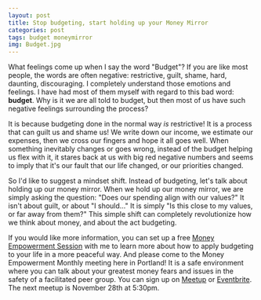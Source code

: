 ```yaml
---
layout: post
title: Stop budgeting, start holding up your Money Mirror
categories: post
tags: budget moneymirror 
img: Budget.jpg
---
```


What feelings come up when I say the word "Budget"? If you are like most people, the words are often negative: restrictive, guilt, shame, hard, daunting, discouraging. I completely understand those emotions and feelings. I have had most of them myself with regard to this bad word: **budget**. Why is it we are all told to budget, but then most of us have such negative feelings surrounding the process?

<!--more-->

It is because budgeting done in the normal way *is* restrictive! It is a process that can guilt us and shame us! We write down our income, we estimate our expenses, then we cross our fingers and hope it all goes well. When something inevitably changes or goes wrong, instead of the budget helping us flex with it, it stares back at us with big red negative numbers and seems to imply that it's our fault that our life changed, or our priorities changed.

So I'd like to suggest a mindset shift. Instead of budgeting, let's talk about holding up our money mirror. When we hold up our money mirror, we are simply asking the question: "Does our spending align with our values?" It isn't about guilt, or about "I should..." It is simply "Is this close to my values, or far away from them?" This simple shift can completely revolutionize how we think about money, and about the act budgeting. 

If you would like more information, you can set up a free [Money Empowerment Session](https://calendly.com/ceciliacase/initialconsult) with me to learn more about how to apply budgeting to your life in a more peaceful way. And please come to the Money Empowerment Monthly meeting here in Portland! It is a safe environment where you can talk about your greatest money fears and issues in the safety of a facilitated peer group. You can sign up on [Meetup](https://www.meetup.com/Money-Empowerment-Monthly/) or [Eventbrite](https://www.eventbrite.com/e/money-empowerment-monthly-tickets-52066447145). The next meetup is November 28th at 5:30pm.